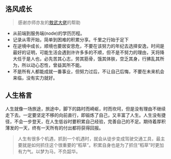 ## 洛风成长
> 感谢亦师亦友的[敖武大佬](https://z.wiki/)的帮助

- 从前端到服务端(node)的学历历程。
- 记录从零开始，简单到困难的积累分享。千里之行始于足下
- 在逆境中成长，顺境也要居安思危，不要在该努力的年纪去选择安逸，时间是最好的证明，可能生活会遇到许许多多的不顺，但不是不努力的理由，天将降大任于是人也，必先苦其心志，劳其筋骨，饿其体肤，空乏其身，行拂乱其所为，所以动心忍性，曾益其所不能。
- 不是所有人都能成就一番事业，但努力过后，不让自己后悔，不要在未来机会来临，没有实力就好。

## 人生格言

人生就像一场旅途，旅途中，脚下的路时而崎岖，时而坎坷，但是没有理由不继续走下去。一定要坚定不移的向前直行，即锻炼了自己，又丰富了人生。人生没有捷径，不会一步登天，在人生低谷时要积累自己经验，完善自己的不足。期待着厚积薄发的一天，终有一天所有的付出都将获得回报。
> 人生有很多个机遇，抓到一个机遇时，就会从徒步变成驾驶交通工具，最主要就是如何抓住这个很重要的“稻草”。积累自身也是为了抓住“稻草”时更加有力气。以梦为马，不负韶华。
